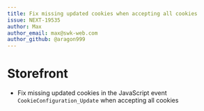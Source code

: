 ```yaml
---
title: Fix missing updated cookies when accepting all cookies
issue: NEXT-19535
author: Max
author_email: max@swk-web.com
author_github: @aragon999
---
```

# Storefront
* Fix missing updated cookies in the JavaScript event `CookieConfiguration_Update` when accepting all cookies
